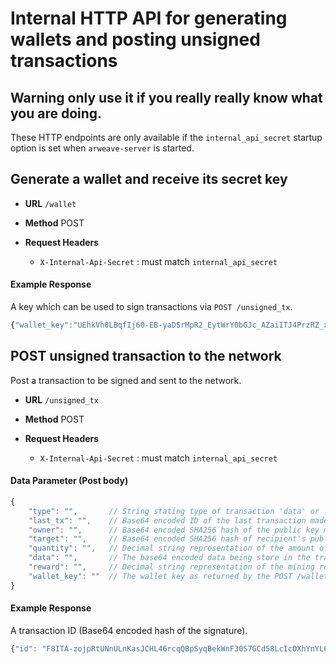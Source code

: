 # Internal HTTP API for generating wallets and posting unsigned transactions

## **Warning** only use it if you really really know what you are doing.

These HTTP endpoints are only available if the `internal_api_secret` startup option is set when `arweave-server` is started.

## Generate a wallet and receive its secret key

- **URL**
  `/wallet`

- **Method**
  POST

- **Request Headers**
    * `X-Internal-Api-Secret` : must match `internal_api_secret`

#### Example Response

A key which can be used to sign transactions via `POST /unsigned_tx`.

```javascript
{"wallet_key":"UEhkVh0LBqfIj60-EB-yaDSrMpR2_EytWrY0bGJc_AZaiITJ4PrzRZ_xaEH5KBD4"}
```

## POST unsigned transaction to the network

Post a transaction to be signed and sent to the network.

- **URL**
  `/unsigned_tx`

- **Method**
  POST

- **Request Headers**
   * `X-Internal-Api-Secret` : must match `internal_api_secret`

#### Data Parameter (Post body)

```javascript
{
    "type": "",       // String stating type of transaction 'data' or 'transfer'.
    "last_tx": "",    // Base64 encoded ID of the last transaction made by this wallet.
    "owner": "",      // Base64 encoded SHA256 hash of the public key making this transaction.
    "target": "",     // Base64 encoded SHA256 hash of recipient's public key. Empty for data transactions.
    "quantity": "",   // Decimal string representation of the amount of sent AR in winston. Empty for data transactions.
    "data": "",       // The base64 encoded data being store in the transaction. Empty for transfer transactions.
    "reward": "",     // Decimal string representation of the mining reward AR amount in winston.
    "wallet_key": ""  // The wallet key as returned by the POST /wallet endpoint.
}
```


#### Example Response

A transaction ID (Base64 encoded hash of the signature).

```javascript
{"id": "F8ITA-zojpRtUNnULnKasJCHL46rcqQBpSyqBekWnF30S7GCd58LcIcOXhYnYL6U"}
```
